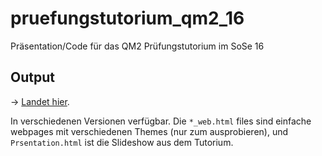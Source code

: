 # pruefungstutorium_qm2_16

Präsentation/Code für das QM2 Prüfungstutorium im SoSe 16

## Output

$\rightarrow$ [Landet hier](http://public.tadaa-data.de/QM/pruefungstutorien/qm2_sose_16/).  

In verschiedenen Versionen verfügbar. Die `*_web.html` files sind einfache webpages mit verschiedenen Themes (nur zum ausprobieren), und `Prsentation.html` ist die Slideshow aus dem Tutorium.

